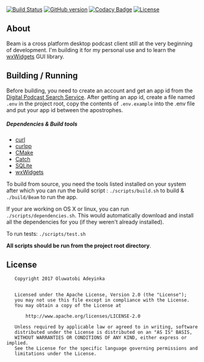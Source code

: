 [![Build Status](https://travis-ci.org/EtherealT/Beam.svg?branch=master)](https://travis-ci.org/EtherealT/Beam)
[![GitHub version](https://badge.fury.io/gh/EtherealT%2FBeam.svg)](https://github.com/EtherealT/Beam/releases)
[![Codacy Badge](https://api.codacy.com/project/badge/Grade/a937ca3c85cb4ba6b954523bac851116)](https://www.codacy.com/app/EtherealT/Beam?utm_source=github.com&utm_medium=referral&utm_content=EtherealT/Beam&utm_campaign=badger)
[![License](https://img.shields.io/badge/License-Apache%202.0-blue.svg)](https://opensource.org/licenses/Apache-2.0)

## About
Beam is a cross platform desktop podcast client still at the very beginning of development.
I'm building it for my personal use and to learn the [wxWidgets](https://www.wxwidgets.org) GUI library.

## Building / Running

Before building, you need to create an account and get an app id from the [Digital Podcast Search Service](http://api.digitalpodcast.com).
After getting an app id, create a file named ```.env``` in the project root, copy the contents of ```.env.example``` into the .env file and put your 
app id between the apostrophes.

##### Dependencies & Build tools

- [curl](https://curl.haxx.se)
- [curlpp](http://www.curlpp.org)
- [CMake](https://cmake.org)
- [Catch](http://catch-lib.net)
- [SQLite](https://www.sqlite.org)
- [wxWidgets](https://www.wxwidgets.org)

To build from source, you need the tools listed installed on your system after which you can run the build script
: ```./scripts/build.sh``` to build & ```./build/Beam``` to run the app.

If your are working on OS X or linux, you can run ```./scripts/dependencies.sh```. This would automatically download and install all
the dependencies for you (if they weren't already installed).

To run tests: ```./scripts/test.sh```

**All scripts should be run from the project root directory**.

## License

```
   Copyright 2017 Oluwatobi Adeyinka

   
   Licensed under the Apache License, Version 2.0 (the "License");
   you may not use this file except in compliance with the License.
   You may obtain a copy of the License at

       http://www.apache.org/licenses/LICENSE-2.0

   Unless required by applicable law or agreed to in writing, software
   distributed under the License is distributed on an "AS IS" BASIS,
   WITHOUT WARRANTIES OR CONDITIONS OF ANY KIND, either express or implied.
   See the License for the specific language governing permissions and
   limitations under the License.
```
